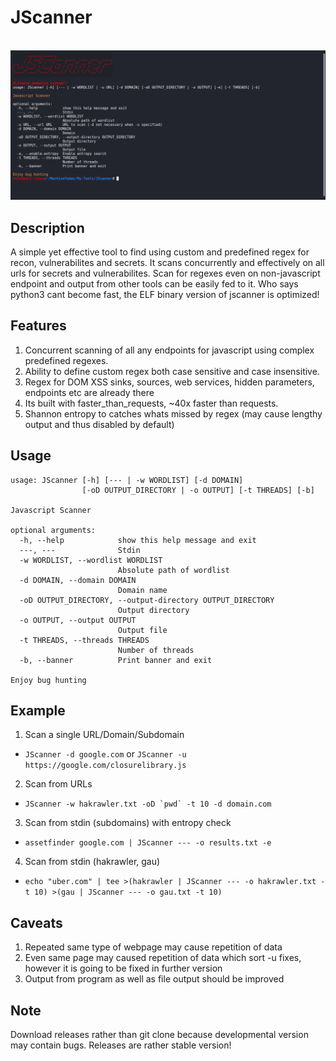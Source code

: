 # JScanner
&nbsp;&nbsp;&nbsp;&nbsp;&nbsp;&nbsp;&nbsp;&nbsp;&nbsp;&nbsp;&nbsp;&nbsp;&nbsp;&nbsp;&nbsp;&nbsp;&nbsp;&nbsp;&nbsp;&nbsp;&nbsp;&nbsp;&nbsp;&nbsp;&nbsp;&nbsp;&nbsp;&nbsp;&nbsp;&nbsp;&nbsp;&nbsp;&nbsp;&nbsp;&nbsp;&nbsp;&nbsp;&nbsp;&nbsp;&nbsp;&nbsp;&nbsp;&nbsp;&nbsp;&nbsp;&nbsp;&nbsp;&nbsp;&nbsp;&nbsp;&nbsp;&nbsp;&nbsp;&nbsp;&nbsp;&nbsp;&nbsp;&nbsp;&nbsp;&nbsp;![CRLFI](lib/JSCANNER.png)

## Description
A simple yet effective tool to find using custom and predefined regex for recon, vulnerabilites and secrets. It scans concurrently and effectively on all urls for secrets and vulnerabilites. Scan for regexes even on non-javascript endpoint and output from other tools can be easily fed to it. Who says python3 cant become fast, the ELF binary version of jscanner is optimized! 

## Features
1. Concurrent scanning of all any endpoints for javascript using complex predefined regexes.
2. Ability to define custom regex both case sensitive and case insensitive.
3. Regex for DOM XSS sinks, sources, web services, hidden parameters, endpoints etc are already there
4. Its built with faster_than_requests, ~40x faster than requests.
5. Shannon entropy to catches whats missed by regex (may cause lengthy output and thus disabled by default)

## Usage
```
usage: JScanner [-h] [--- | -w WORDLIST] [-d DOMAIN]
                [-oD OUTPUT_DIRECTORY | -o OUTPUT] [-t THREADS] [-b]

Javascript Scanner

optional arguments:
  -h, --help            show this help message and exit
  ---, ---              Stdin
  -w WORDLIST, --wordlist WORDLIST
                        Absolute path of wordlist
  -d DOMAIN, --domain DOMAIN
                        Domain name
  -oD OUTPUT_DIRECTORY, --output-directory OUTPUT_DIRECTORY
                        Output directory
  -o OUTPUT, --output OUTPUT
                        Output file
  -t THREADS, --threads THREADS
                        Number of threads
  -b, --banner          Print banner and exit

Enjoy bug hunting
```

## Example
1. Scan a single URL/Domain/Subdomain  
* ```JScanner -d google.com``` or ```JScanner -u https://google.com/closurelibrary.js```
2. Scan from URLs
* ```JScanner -w hakrawler.txt -oD `pwd` -t 10 -d domain.com```
3. Scan from stdin (subdomains) with entropy check
* ```assetfinder google.com | JScanner --- -o results.txt -e```
4. Scan from stdin (hakrawler, gau)
* ```echo "uber.com" | tee >(hakrawler | JScanner --- -o hakrawler.txt -t 10) >(gau | JScanner --- -o gau.txt -t 10)```

## Caveats
1. Repeated same type of webpage may cause repetition of data
2. Even same page may caused repetition of data which sort -u fixes, however it is going to be fixed in further version
3. Output from program as well as file output should be improved

## Note
Download releases rather than git clone because developmental version may contain bugs. Releases are rather stable version!
